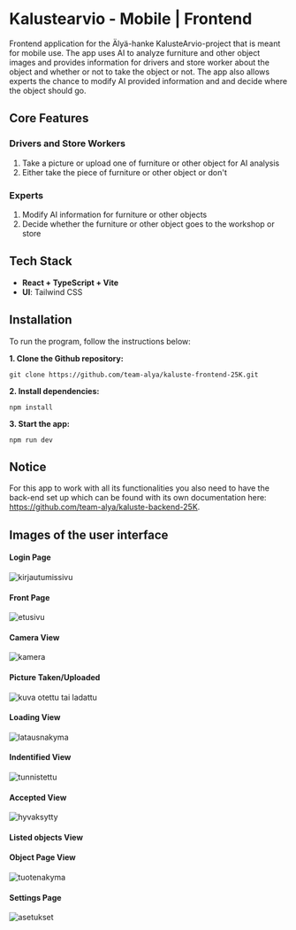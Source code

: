 # Kalustearvio - Mobile | Frontend

Frontend application for the Älyä-hanke KalusteArvio-project that is meant for mobile use. The app uses AI to analyze furniture and other object images and provides information for drivers and store worker about the object and whether or not to take the object or not. The app also allows experts the chance to modify AI provided information and and decide where the object should go.

## Core Features

### Drivers and Store Workers

1. Take a picture or upload one of furniture or other object for AI analysis
2. Either take the piece of furniture or other object or don't

### Experts

1. Modify AI information for furniture or other objects
2. Decide whether the furniture or other object goes to the workshop or store

## Tech Stack

- **React + TypeScript + Vite**
- **UI**: Tailwind CSS

## Installation

To run the program, follow the instructions below:

**1. Clone the Github repository:**

`git clone https://github.com/team-alya/kaluste-frontend-25K.git` 

**2. Install dependencies:**

`npm install`

**3. Start the app:**

`npm run dev`

## Notice

For this app to work with all its functionalities you also need to have the back-end set up which can be found with its own documentation here: https://github.com/team-alya/kaluste-backend-25K.

## Images of the user interface

#### Login Page

![kirjautumissivu](src/assets/demo_pictures/demopics_1_resize.jpg)

#### Front Page

![etusivu](src/assets/demo_pictures/demopics_2.jpeg)

#### Camera View

![kamera](src/assets/demo_pictures/demopics_3.jpeg)

#### Picture Taken/Uploaded

![kuva otettu tai ladattu](src/assets/demo_pictures/demopics_4.jpeg)

#### Loading View

![latausnakyma](src/assets/demo_pictures/demopics_5.jpeg)

#### Indentified View

![tunnistettu](src/assets/demo_pictures/demopics_6.jpeg)

#### Accepted View

![hyvaksytty](src/assets/demo_pictures/demopics_7.jpeg)

#### Listed objects View



#### Object Page View

![tuotenakyma](src/assets/demo_pictures/demopics_9.jpeg)

#### Settings Page

![asetukset](src/assets/demo_pictures/demopics_10.jpeg)
